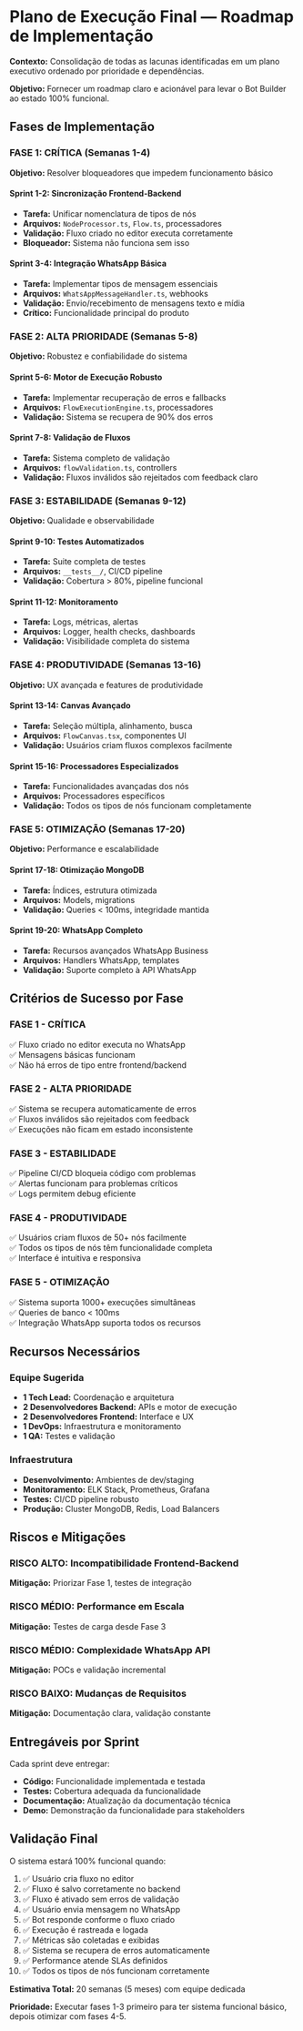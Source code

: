 # Plano de Execução Final — Roadmap de Implementação

**Contexto:** Consolidação de todas as lacunas identificadas em um plano executivo ordenado por prioridade e dependências.

**Objetivo:** Fornecer um roadmap claro e acionável para levar o Bot Builder ao estado 100% funcional.

## Fases de Implementação

### FASE 1: CRÍTICA (Semanas 1-4)
**Objetivo:** Resolver bloqueadores que impedem funcionamento básico

#### Sprint 1-2: Sincronização Frontend-Backend
- **Tarefa:** Unificar nomenclatura de tipos de nós
- **Arquivos:** `NodeProcessor.ts`, `Flow.ts`, processadores
- **Validação:** Fluxo criado no editor executa corretamente
- **Bloqueador:** Sistema não funciona sem isso

#### Sprint 3-4: Integração WhatsApp Básica
- **Tarefa:** Implementar tipos de mensagem essenciais
- **Arquivos:** `WhatsAppMessageHandler.ts`, webhooks
- **Validação:** Envio/recebimento de mensagens texto e mídia
- **Crítico:** Funcionalidade principal do produto

### FASE 2: ALTA PRIORIDADE (Semanas 5-8)
**Objetivo:** Robustez e confiabilidade do sistema

#### Sprint 5-6: Motor de Execução Robusto
- **Tarefa:** Implementar recuperação de erros e fallbacks
- **Arquivos:** `FlowExecutionEngine.ts`, processadores
- **Validação:** Sistema se recupera de 90% dos erros

#### Sprint 7-8: Validação de Fluxos
- **Tarefa:** Sistema completo de validação
- **Arquivos:** `flowValidation.ts`, controllers
- **Validação:** Fluxos inválidos são rejeitados com feedback claro

### FASE 3: ESTABILIDADE (Semanas 9-12)
**Objetivo:** Qualidade e observabilidade

#### Sprint 9-10: Testes Automatizados
- **Tarefa:** Suite completa de testes
- **Arquivos:** `__tests__/`, CI/CD pipeline
- **Validação:** Cobertura > 80%, pipeline funcional

#### Sprint 11-12: Monitoramento
- **Tarefa:** Logs, métricas, alertas
- **Arquivos:** Logger, health checks, dashboards
- **Validação:** Visibilidade completa do sistema

### FASE 4: PRODUTIVIDADE (Semanas 13-16)
**Objetivo:** UX avançada e features de produtividade

#### Sprint 13-14: Canvas Avançado
- **Tarefa:** Seleção múltipla, alinhamento, busca
- **Arquivos:** `FlowCanvas.tsx`, componentes UI
- **Validação:** Usuários criam fluxos complexos facilmente

#### Sprint 15-16: Processadores Especializados
- **Tarefa:** Funcionalidades avançadas dos nós
- **Arquivos:** Processadores específicos
- **Validação:** Todos os tipos de nós funcionam completamente

### FASE 5: OTIMIZAÇÃO (Semanas 17-20)
**Objetivo:** Performance e escalabilidade

#### Sprint 17-18: Otimização MongoDB
- **Tarefa:** Índices, estrutura otimizada
- **Arquivos:** Models, migrations
- **Validação:** Queries < 100ms, integridade mantida

#### Sprint 19-20: WhatsApp Completo
- **Tarefa:** Recursos avançados WhatsApp Business
- **Arquivos:** Handlers WhatsApp, templates
- **Validação:** Suporte completo à API WhatsApp

## Critérios de Sucesso por Fase

### FASE 1 - CRÍTICA
✅ Fluxo criado no editor executa no WhatsApp  
✅ Mensagens básicas funcionam  
✅ Não há erros de tipo entre frontend/backend  

### FASE 2 - ALTA PRIORIDADE
✅ Sistema se recupera automaticamente de erros  
✅ Fluxos inválidos são rejeitados com feedback  
✅ Execuções não ficam em estado inconsistente  

### FASE 3 - ESTABILIDADE
✅ Pipeline CI/CD bloqueia código com problemas  
✅ Alertas funcionam para problemas críticos  
✅ Logs permitem debug eficiente  

### FASE 4 - PRODUTIVIDADE
✅ Usuários criam fluxos de 50+ nós facilmente  
✅ Todos os tipos de nós têm funcionalidade completa  
✅ Interface é intuitiva e responsiva  

### FASE 5 - OTIMIZAÇÃO
✅ Sistema suporta 1000+ execuções simultâneas  
✅ Queries de banco < 100ms  
✅ Integração WhatsApp suporta todos os recursos  

## Recursos Necessários

### Equipe Sugerida
- **1 Tech Lead:** Coordenação e arquitetura
- **2 Desenvolvedores Backend:** APIs e motor de execução
- **2 Desenvolvedores Frontend:** Interface e UX
- **1 DevOps:** Infraestrutura e monitoramento
- **1 QA:** Testes e validação

### Infraestrutura
- **Desenvolvimento:** Ambientes de dev/staging
- **Monitoramento:** ELK Stack, Prometheus, Grafana
- **Testes:** CI/CD pipeline robusto
- **Produção:** Cluster MongoDB, Redis, Load Balancers

## Riscos e Mitigações

### RISCO ALTO: Incompatibilidade Frontend-Backend
**Mitigação:** Priorizar Fase 1, testes de integração

### RISCO MÉDIO: Performance em Escala
**Mitigação:** Testes de carga desde Fase 3

### RISCO MÉDIO: Complexidade WhatsApp API
**Mitigação:** POCs e validação incremental

### RISCO BAIXO: Mudanças de Requisitos
**Mitigação:** Documentação clara, validação constante

## Entregáveis por Sprint

Cada sprint deve entregar:
- **Código:** Funcionalidade implementada e testada
- **Testes:** Cobertura adequada da funcionalidade
- **Documentação:** Atualização da documentação técnica
- **Demo:** Demonstração da funcionalidade para stakeholders

## Validação Final

O sistema estará 100% funcional quando:
1. ✅ Usuário cria fluxo no editor
2. ✅ Fluxo é salvo corretamente no backend
3. ✅ Fluxo é ativado sem erros de validação
4. ✅ Usuário envia mensagem no WhatsApp
5. ✅ Bot responde conforme o fluxo criado
6. ✅ Execução é rastreada e logada
7. ✅ Métricas são coletadas e exibidas
8. ✅ Sistema se recupera de erros automaticamente
9. ✅ Performance atende SLAs definidos
10. ✅ Todos os tipos de nós funcionam corretamente

**Estimativa Total:** 20 semanas (5 meses) com equipe dedicada

**Prioridade:** Executar fases 1-3 primeiro para ter sistema funcional básico, depois otimizar com fases 4-5.
